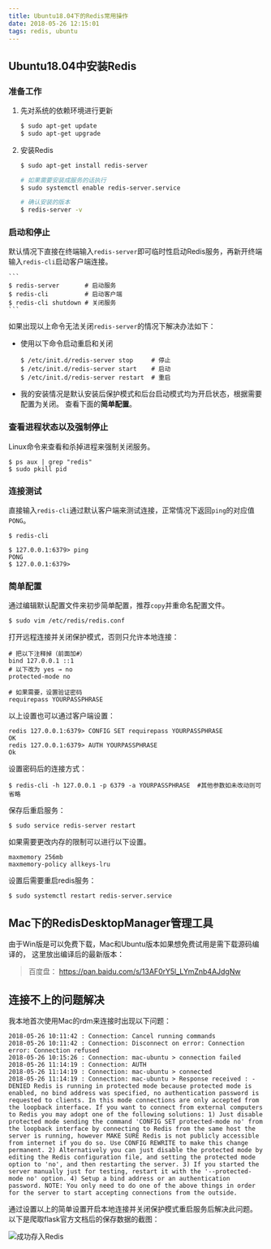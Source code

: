 ```yaml
---
title: Ubuntu18.04下的Redis常用操作
date: 2018-05-26 12:15:01
tags: redis, ubuntu
---
```

## Ubuntu18.04中安装Redis

### 准备工作
1. 先对系统的依赖环境进行更新

    ```sh
    $ sudo apt-get update
    $ sudo apt-get upgrade
    ```
2. 安装Redis

    ```sh
    $ sudo apt-get install redis-server
    
    # 如果需要安装成服务的话执行
    $ sudo systemctl enable redis-server.service
    
    # 确认安装的版本
    $ redis-server -v
    ```
    
### 启动和停止
默认情况下直接在终端输入`redis-server`即可临时性启动Redis服务，再新开终端输入`redis-cli`启动客户端连接。

    ```
    $ redis-server       # 启动服务
    $ redis-cli          # 启动客户端
    $ redis-cli shutdown # 关闭服务
    ```
如果出现以上命令无法关闭`redis-server`的情况下解决办法如下：

- 使用以下命令启动重启和关闭

    ```
    $ /etc/init.d/redis-server stop     # 停止
    $ /etc/init.d/redis-server start    # 启动
    $ /etc/init.d/redis-server restart  # 重启
    ```
        
- 我的安装情况是默认安装后保护模式和后台启动模式均为开启状态，根据需要配置为关闭。
查看下面的**简单配置**。
    
### 查看进程状态以及强制停止
Linux命令来查看和杀掉进程来强制关闭服务。

```
$ ps aux | grep "redis"
$ sudo pkill pid
```
### 连接测试
直接输入`redis-cli`通过默认客户端来测试连接，正常情况下返回`ping`的对应值`PONG`。

```
$ redis-cli

$ 127.0.0.1:6379> ping
PONG
$ 127.0.0.1:6379>
```

### 简单配置

通过编辑默认配置文件来初步简单配置，推荐`copy`并重命名配置文件。

```
$ sudo vim /etc/redis/redis.conf
```
打开远程连接并关闭保护模式，否则只允许本地连接：

```
# 把以下注释掉（前面加#）
bind 127.0.0.1 ::1
# 以下改为 yes → no
protected-mode no

# 如果需要，设置验证密码
requirepass YOURPASSPHRASE
```
以上设置也可以通过客户端设置：

```
redis 127.0.0.1:6379> CONFIG SET requirepass YOURPASSPHRASE
OK
redis 127.0.0.1:6379> AUTH YOURPASSPHRASE
Ok
```
设置密码后的连接方式：

```
$ redis-cli -h 127.0.0.1 -p 6379 -a YOURPASSPHRASE  #其他参数如未改动则可省略
```
保存后重启服务：

```
$ sudo service redis-server restart
```

如果需要更改内存的限制可以进行以下设置。

```
maxmemory 256mb
maxmemory-policy allkeys-lru
```
设置后需要重启redis服务：

```
$ sudo systemctl restart redis-server.service
```

## Mac下的RedisDesktopManager管理工具
由于Win版是可以免费下载，Mac和Ubuntu版本如果想免费试用是需下载源码编译的，
这里放出编译后的最新版本：
>百度盘：
https://pan.baidu.com/s/13AF0rY5l_LYmZnb4AJdgNw

## 连接不上的问题解决
我本地首次使用Mac的rdm来连接时出现以下问题：

```
2018-05-26 10:11:42 : Connection: Cancel running commands
2018-05-26 10:11:42 : Connection: Disconnect on error: Connection error: Connection refused
2018-05-26 10:15:26 : Connection: mac-ubuntu > connection failed
2018-05-26 11:14:19 : Connection: AUTH
2018-05-26 11:14:19 : Connection: mac-ubuntu > connected
2018-05-26 11:14:19 : Connection: mac-ubuntu > Response received : -DENIED Redis is running in protected mode because protected mode is enabled, no bind address was specified, no authentication password is requested to clients. In this mode connections are only accepted from the loopback interface. If you want to connect from external computers to Redis you may adopt one of the following solutions: 1) Just disable protected mode sending the command 'CONFIG SET protected-mode no' from the loopback interface by connecting to Redis from the same host the server is running, however MAKE SURE Redis is not publicly accessible from internet if you do so. Use CONFIG REWRITE to make this change permanent. 2) Alternatively you can just disable the protected mode by editing the Redis configuration file, and setting the protected mode option to 'no', and then restarting the server. 3) If you started the server manually just for testing, restart it with the '--protected-mode no' option. 4) Setup a bind address or an authentication password. NOTE: You only need to do one of the above things in order for the server to start accepting connections from the outside.
```
通过设置以上的简单设置开启本地连接并关闭保护模式重启服务后解决此问题。
以下是爬取flask官方文档后的保存数据的截图：

![成功存入Redis](https://upload-images.jianshu.io/upload_images/383-2d3f11309ca60e1f.jpg?imageMogr2/auto-orient/strip%7CimageView2/2/w/1240)